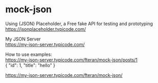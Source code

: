 # mock-json
Using {JSON} Placeholder, a Free fake API for testing and prototyping  
https://jsonplaceholder.typicode.com/

My JSON Server  
https://my-json-server.typicode.com/

How to use examples:  
https://my-json-server.typicode.com/fteran/mock-json/posts/1  
{
  "id": 1,
  "title": "hello"
}  

https://my-json-server.typicode.com/fteran/mock-json/
